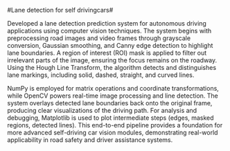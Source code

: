 #Lane detection for self drivingcars#

Developed a lane detection prediction system for autonomous driving applications using computer vision techniques. The system begins with preprocessing road images and video frames through grayscale conversion, Gaussian smoothing, and Canny edge detection to highlight lane boundaries. A region of interest (ROI) mask is applied to filter out irrelevant parts of the image, ensuring the focus remains on the roadway. Using the Hough Line Transform, the algorithm detects and distinguishes lane markings, including solid, dashed, straight, and curved lines.

NumPy is employed for matrix operations and coordinate transformations, while OpenCV powers real-time image processing and line detection. The system overlays detected lane boundaries back onto the original frame, producing clear visualizations of the driving path. For analysis and debugging, Matplotlib is used to plot intermediate steps (edges, masked regions, detected lines). This end-to-end pipeline provides a foundation for more advanced self-driving car vision modules, demonstrating real-world applicability in road safety and driver assistance systems.
